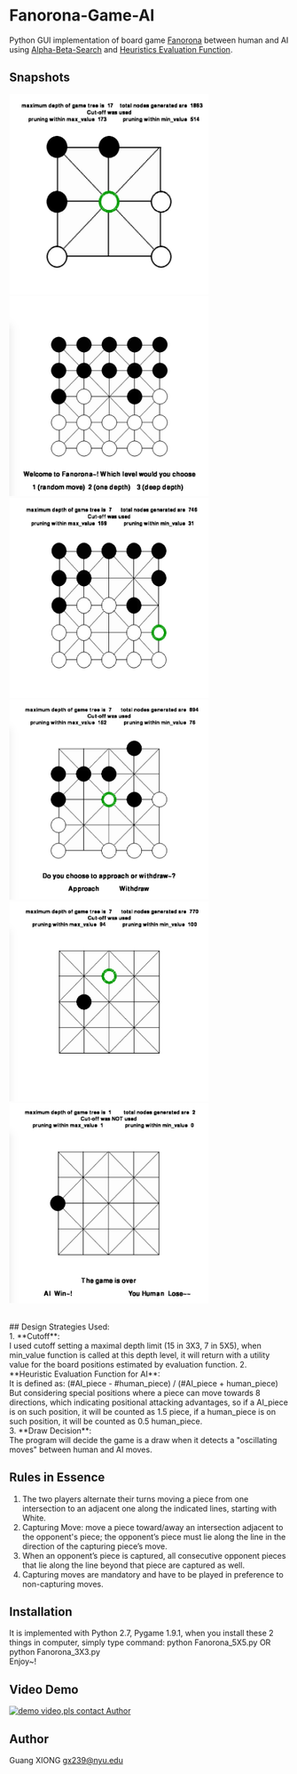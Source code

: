 # Fanorona-Game-AI
Python GUI implementation of board game [Fanorona](http://en.wikipedia.org/wiki/Fanorona) between human and AI using [Alpha-Beta-Search](http://en.wikipedia.org/wiki/Alpha%E2%80%93beta_pruning) and [Heuristics Evaluation Function](http://en.wikipedia.org/wiki/Heuristic_%28computer_science%29). 

## Snapshots
<img src="./snapshots/33.png" width="360px" height="360px" /><img src="./snapshots/1.png" width="360px" height="360px" />
<br><img src="./snapshots/1-5.png" width="360px" height="360px" />
<img src="./snapshots/2.png" width="360px" height="360px" />
<br><img src="./snapshots/3.png" width="360px" height="360px" />
<img src="./snapshots/4.png" width="360px" height="360px" />

<br>
## Design Strategies Used:<br>
1. **Cutoff**:<br> I used cutoff setting a maximal depth limit (15 in 3X3, 7 in 5X5), when min_value function is called at this depth level, it will return with a utility value for the board positions estimated by evaluation function.
2. **Heuristic Evaluation Function for AI**:<br> It is defined as:
(#AI_piece - #human_piece) / (#AI_piece + human_piece)<br>
But considering special positions where a piece can move towards 8 directions, which indicating positional attacking advantages, so if a AI_piece is on such position, it will be counted as 1.5 piece, if a human_piece is on such position, it will be counted as 0.5 human_piece.<br>
3. **Draw Decision**:<br> The program will decide the game is a draw when it detects a "oscillating moves" between human and AI moves.

## Rules in Essence
1. The two players alternate their turns moving a piece from one intersection to an adjacent one along the indicated lines, starting with White.<br>
2. Capturing Move: move a piece toward/away an intersection adjacent to the opponent's piece; the opponent’s piece must lie along the line in the direction of the capturing piece’s move.
3. When an opponent’s piece is captured, all consecutive opponent pieces that lie along the line beyond that piece are captured as well.
4. Capturing moves are mandatory and have to be played in preference to non-capturing moves.

## Installation
It is implemented with Python 2.7, Pygame 1.9.1, when you install these 2 things in computer, simply type command: python Fanorona_5X5.py OR python Fanorona_3X3.py <br>
Enjoy~!

## Video Demo<br>

[![demo video,pls contact Author](http://img.youtube.com/vi/NJjosQvmCIA/0.jpg)](http://www.youtube.com/watch?v=NJjosQvmCIA)

## Author<br>
Guang XIONG  gx239@nyu.edu
